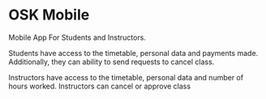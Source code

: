 # OSK Mobile
Mobile App For Students and Instructors. 

Students have access to the timetable, personal data and payments made. Additionally, they can ability to send requests to cancel class.

Instructors have access to the timetable, personal data and number of hours worked. Instructors can cancel or approve class 
